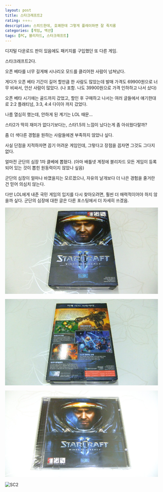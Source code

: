 ```yaml
---
layout: post
title: 스타크래프트2
rating: ⭐️⭐️⭐️☆
description: 스피드한데, 호쾌한데 그렇게 플레이하면 잘 죽지롱
categories: [게임, 액션]
tags: [PC, 블리자드, 스타크래프트]
---
```


디지털 다운로드 판이 있음에도 패키지를 구입했던 또 다른 게임.

스타크래프트2다.

오픈 베타를 너무 길게해 시나리오 모드를 클리어한 사람이 넘쳐났다.

게다가 오픈 베타 기간이 길어 할만큼 한 사람도 많았는데 발매 가격도 69900원으로 너무 비싸서, 안산 사람이 많았다. (나 포함. 나도 39900원으로 가격 인하하고 나서 샀다)

오픈 베타 시기에는 골드까지 갔었고, 할인 후 구매하고 나서는 여러 글들에서 얘기한대로 2:2 플래티넘, 3:3, 4:4 다이아 까지 갔었다.

나름 열심히 했는데, 안하게 된 계기는 LOL 때문...

스타2가 딱히 재미가 없다기보다는, 스타1.5의 느낌이 났다는게 좀 아쉬웠다랄까?

좀 더 색다른 경험을 원하는 사람들에겐 부족하지 않았나 싶다.

사실 단점을 지적하자면 꼽기 어려운 게임인데, 그렇다고 장점을 꼽자면 그것도 그다지 없다.

얼마전 군단의 심장 1차 클베에 뽑혔다. (아마 배틀넷 계정에 블리자드 모든 게임이 등록되어 있는 것이 뽑힌 원동력이지 않았나 싶음) 

군단의 심장이 얼마나 바꼈을지는 모르겠으나, 자유의 날개보다 더 나은 경험을 줄거란건 믿어 의심치 않는다.

다만 LOL에게 내준 국민 게임의 입지를 다시 찾아오려면, 훨씬 더 매력적이어야 하지 않을까 싶다. 군단의 심장에 대한 글은 다른 포스팅에서 더 자세히 쓰겠음.

![SC2](../../img/2013/starcraft2_00.jpg)

![SC2](../../img/2013/starcraft2_01.jpg)

![SC2](../../img/2013/starcraft2_02.jpg)

![SC2](../../img/2013/starcraft2_03.jpg)
